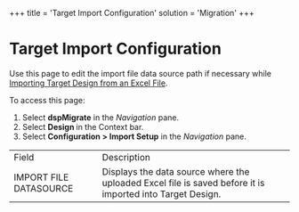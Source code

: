 +++
title = 'Target Import Configuration'
solution = 'Migration'
+++

# Target Import Configuration

<div class="use">

Use this page to edit the import file data source path if necessary
while [Importing Target Design from an Excel
File](../Use_Cases/Import_from_an_Excel_File).

</div>

To access this page:

1.  Select <span style="font-weight: bold;">dspMigrate</span> in the
    <span style="font-style: italic;">Navigation</span> pane.
2.  Select <span style="font-weight: bold;">Design </span>in the Context
    bar.
3.  Select <span style="font-weight: bold;">Configuration \> Import
    Setup</span> in the
    <span style="font-style: italic;">Navigation</span>
pane.

|                        |                                                                                                           |
| ---------------------- | --------------------------------------------------------------------------------------------------------- |
| Field                  | Description                                                                                               |
| IMPORT FILE DATASOURCE | Displays the data source where the uploaded Excel file is saved before it is imported into Target Design. |
